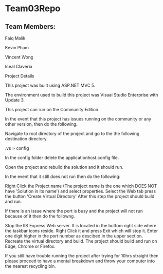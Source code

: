 # Team03Repo

## Team Members:

Faiq Malik

Kevin Pham

Vincent Wong

Iceal Claveria

Project Details

This project was built using ASP.NET MVC 5.

The environment used to build this project was Visual Studio Enterprise with Update 3.

This project can run on the Community Edition.

In the event that this project has issues running on the community or any other version, then do the following.

Navigate to root directory of the project and go to the the following destination directory.

.vs > config

In the config folder delete the applicationhost.config file.

Open the project and rebuild the solution and it should run.

In the event that it still does not run then do the following:

Right Click the Project name (The project name is the one which DOES NOT have 'Solution in its name') and select properties.
Select the Web tab
press the button 'Create Virtual Directory'
After this step the project should build and run.

If there is an issue where the port is busy and the project will not run because of it then do the followng.

Stop the IIS Express Web server. It is located in the bottom right side where the taskbar icons reside. Right Click it and press Exit which will stop it.
Enter one digit higher in the port number as descibed in the upper section.
Recreate the virtual directory and build.
The project should build and run on Edge, Chrome or Firefox.

If you still have trouble running the project after trying for 10hrs straight then please proceed to have a mental breakdown and throw your computer into the nearest recycling bin.
